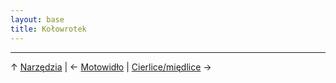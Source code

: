 ```yaml
---
layout: base
title: Kołowrotek
---
```




---

↑ [Narzędzia](/narzedzia/#main) | ← [Motowidło](/narzedzia/motowidlo/#main) | [Cierlice/międlice](/narzedzia/cierlice-miedlice/#main) →